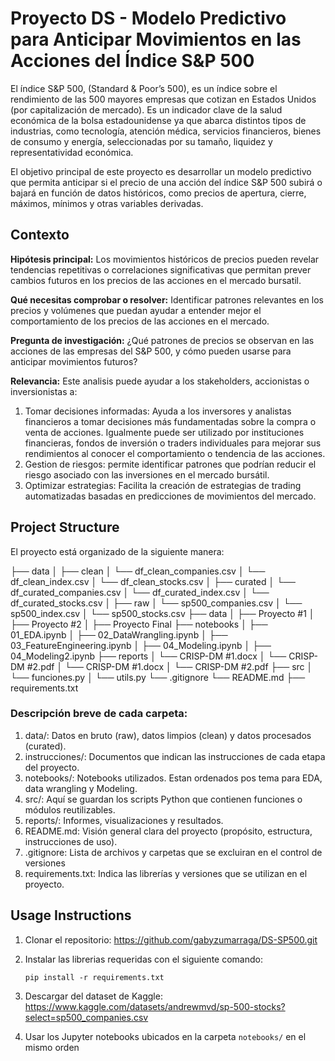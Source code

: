 # Proyecto DS - Modelo Predictivo para Anticipar Movimientos en las Acciones del Índice S&P 500

El índice S&P 500, (Standard & Poor’s 500), es un índice sobre el rendimiento de las 500 mayores empresas que cotizan en Estados Unidos (por capitalización de mercado). Es un indicador clave de la salud económica de la 
bolsa estadounidense ya que abarca distintos tipos de industrias, como tecnología, atención médica, servicios financieros, bienes de consumo y energía, seleccionadas por su tamaño, liquidez y representatividad económica.  


El objetivo principal de este proyecto es desarrollar un modelo predictivo que permita anticipar si el precio de una acción del índice S&P 500 subirá o bajará en función de datos históricos, como precios de apertura, cierre, máximos, mínimos y otras variables derivadas.


##  Contexto 

**Hipótesis principal:** Los movimientos históricos de precios pueden 
revelar tendencias repetitivas o correlaciones significativas que permitan prever 
cambios futuros en los precios de las acciones en el mercado bursatil. 

**Qué necesitas comprobar o resolver:** Identificar patrones relevantes en los precios y volúmenes que puedan ayudar a entender mejor el comportamiento de los precios de las acciones en el mercado. 

**Pregunta de investigación:** ¿Qué patrones de precios se observan en 
las acciones de las empresas del S&P 500, y cómo pueden usarse para anticipar 
movimientos futuros?

**Relevancia:** Este analisis puede ayudar a los stakeholders, accionistas o inversionistas a:
1. Tomar decisiones informadas: Ayuda a los inversores y analistas financieros a tomar decisiones más fundamentadas sobre la compra o venta de acciones. Igualmente puede ser utilizado por instituciones financieras, fondos de inversión o traders individuales para mejorar sus rendimientos al conocer el comportamiento o tendencia de las acciones.
2. Gestion de riesgos: permite identificar patrones que podrían reducir el riesgo asociado con las inversiones en el mercado bursátil.
3. Optimizar estrategias: Facilita la creación de estrategias de trading automatizadas basadas en predicciones de movimientos del mercado.


## Project Structure

El proyecto está organizado de la siguiente manera:

├── data
│   ├── clean
│       └── df_clean_companies.csv
│       └── df_clean_index.csv
│       └── df_clean_stocks.csv
│   ├── curated
│       └── df_curated_companies.csv
│       └── df_curated_index.csv
│       └── df_curated_stocks.csv
│   ├── raw
│       └── sp500_companies.csv
│       └── sp500_index.csv
│       └── sp500_stocks.csv
├── data
│   ├── Proyecto #1
│   ├── Proyecto #2
│   ├── Proyecto Final
├── notebooks
│   ├── 01_EDA.ipynb
│   ├── 02_DataWrangling.ipynb
│   ├── 03_FeatureEngineering.ipynb
│   ├── 04_Modeling.ipynb
│   ├── 04_Modeling2.ipynb
├── reports
│   └── CRISP-DM #1.docx
│   └── CRISP-DM #2.pdf
│   └── CRISP-DM #1.docx
│   └── CRISP-DM #2.pdf
├── src
│   └── funciones.py
│   └── utils.py
└── .gitignore
└── README.md
├── requirements.txt

### Descripción breve de cada carpeta: 

1. data/: Datos en bruto (raw), datos limpios (clean) y datos procesados (curated). 
2. instrucciones/: Documentos que indican las instrucciones de cada etapa del proyecto. 
3. notebooks/: Notebooks utilizados. Estan ordenados pos tema para EDA, data 
wrangling y Modeling. 
4. src/: Aquí se guardan los scripts Python que contienen funciones o módulos 
reutilizables. 
5. reports/: Informes, visualizaciones y resultados. 
6. README.md: Visión general clara del proyecto (propósito, estructura, 
instrucciones de uso). 
7. .gitignore: Lista de archivos y carpetas que se excluiran en el control de versiones 
8. requirements.txt: Indica las librerías y versiones que se utilizan en el proyecto.

## Usage Instructions

1. Clonar el repositorio: https://github.com/gabyzumarraga/DS-SP500.git
2. Instalar las librerias requeridas con el siguiente comando:

   ```
   pip install -r requirements.txt
   ```
3. Descargar del dataset de Kaggle: https://www.kaggle.com/datasets/andrewmvd/sp-500-stocks?select=sp500_companies.csv
4. Usar los Jupyter notebooks ubicados en la carpeta `notebooks/` en el mismo orden

